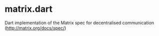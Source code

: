 # matrix.dart
Dart implementation of the Matrix spec for decentralised communication (http://matrix.org/docs/spec/)
